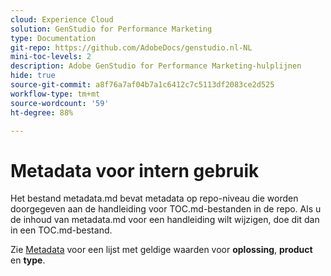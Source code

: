 ```yaml
---
cloud: Experience Cloud
solution: GenStudio for Performance Marketing
type: Documentation
git-repo: https://github.com/AdobeDocs/genstudio.nl-NL
mini-toc-levels: 2
description: Adobe GenStudio for Performance Marketing-hulplijnen
hide: true
source-git-commit: a8f76a7af04b7a1c6412c7c5113df2083ce2d525
workflow-type: tm+mt
source-wordcount: '59'
ht-degree: 88%

---
```



# Metadata voor intern gebruik

Het bestand metadata.md bevat metadata op repo-niveau die worden doorgegeven aan de handleiding voor TOC.md-bestanden in de repo. Als u de inhoud van metadata.md voor een handleiding wilt wijzigen, doe dit dan in een TOC.md-bestand.

Zie [Metadata](https://experienceleague.adobe.com/docs/authoring-guide-exl/using/editing/user-guide-setup/metadata.html?lang=nl) voor een lijst met geldige waarden voor **oplossing**, **product** en **type**.
